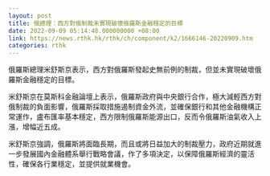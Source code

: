 ```yaml
---
layout: post
title: 俄總理：西方對俄制裁未實現破壞俄羅斯金融穩定的目標
date: 2022-09-09 05:14:48.000000000 +08:00
link: https://news.rthk.hk/rthk/ch/component/k2/1666146-20220909.htm
categories: rthk
---
```


俄羅斯總理米舒斯京表示，西方對俄羅斯發起史無前例的制裁，但並未實現破壞俄羅斯金融穩定的目標。

米舒斯京在莫斯科金融論壇上表示，俄羅斯政府與中央銀行合作，極大減輕西方對俄制裁的負面影響，俄羅斯採取措施遏制資金外流，並確保銀行和其他金融機構正常運作，盧布匯率基本穩定，西方限制俄羅斯能源出口，反而令俄羅斯油氣收入上漲，增幅近五成。
 
米舒斯京強調，俄羅斯將面臨長期，而且或將日益加大的制裁壓力，政府近期就進一步發展國內金融體系舉行戰略會議，作了多項決定，以保障俄羅斯經濟的靈活性，確保各行業穩定，並提供就業機會。
